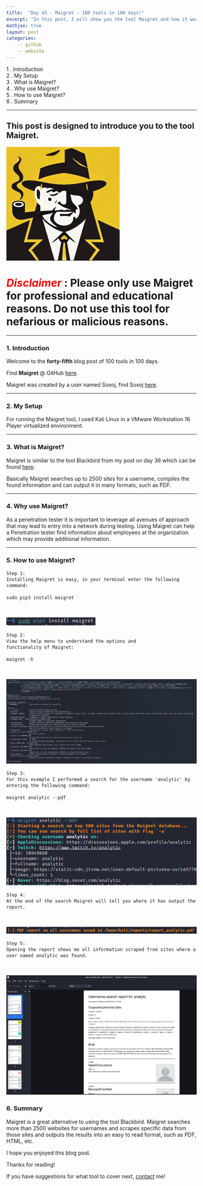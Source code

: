 ```yaml
---
title:  "Day 45 - Maigret - 100 tools in 100 days!"
excerpt: "In this post, I will show you the tool Maigret and how it works."
mathjax: true
layout: post
categories:
    -- github
    -- website
---
```


1 . Introduction
<br>
2 . My Setup
<br>
3 . What is Maigret?
<br>
4 . Why use Maigret?
<br>
5 . How to use Maigret?
<br>
6 . Summary

---

## This post is designed to introduce you to the tool Maigret.

![](https://raw.githubusercontent.com/soxoj/maigret/main/static/maigret.png)

# <span style="color:red">***Disclaimer***</span> : **Please only use Maigret for professional and educational reasons. Do not use this tool for nefarious or malicious reasons.**

---

### 1. **Introduction**

Welcome to the **forty-fifth** blog post of 100 tools in 100 days.<br> 

Find **Maigret** @ GitHub [here](https://github.com/soxoj/maigret).

Maigret was created by a user named Soxoj, find Soxoj [here](https://github.com/soxoj).


---

### 2. **My Setup**

For running the Maigret tool, I used Kali Linux in a VMware Workstation 16 Player virtualized environment.

---

### 3. **What is Maigret?**

Maigret is similar to the tool Blackbird from my post on day 36 which can be found [here](https://matthewomccorkle.github.io/day_036_blackbird/).

Basically Maigret searches up to 2500 sites for a username, compiles the found information and can output it in many formats, such as PDF. 

---

### 4. **Why use Maigret?**

As a penetration tester it is important to leverage all avenues of approach that may lead to entry into a network during testing. Using Maigret can help a Penetration tester find information about employees at the organization which may provide additional information. 


---

### 5. **How to use Maigret?**

    Step 1:
    Installing Maigret is easy, in your terminal enter the following command:

    sudo pip3 install maigret

<br>

![](https://raw.githubusercontent.com/matthewomccorkle/matthewomccorkle.github.io/master/_posts/assets/100%20tools/maigret/maigret1.PNG)

    Step 2:
    View the help menu to understand the options and 
    functionality of Maigret:

    maigret -h

<br>

![](https://raw.githubusercontent.com/matthewomccorkle/matthewomccorkle.github.io/master/_posts/assets/100%20tools/maigret/maigret2.PNG)

    Step 3:
    For this example I performed a search for the username 'analytic' by 
    entering the following command:

    maigret analytic --pdf

<br>

![](https://raw.githubusercontent.com/matthewomccorkle/matthewomccorkle.github.io/master/_posts/assets/100%20tools/maigret/maigret3.PNG)

    Step 4:
    At the end of the search Maigret will tell you where it has output the report.

<br>

![](https://raw.githubusercontent.com/matthewomccorkle/matthewomccorkle.github.io/master/_posts/assets/100%20tools/maigret/maigret4.PNG)

    Step 5:
    Opening the report shows me all information scraped from sites where a user named analytic was found.

<br>

![](https://raw.githubusercontent.com/matthewomccorkle/matthewomccorkle.github.io/master/_posts/assets/100%20tools/maigret/maigret5.PNG)

### 6. **Summary**

Maigret is a great alternative to using the tool Blackbird. Maigret searches more than 2500 websites for usernames and scrapes specific data from those sites and outputs the results into an easy to read format, such as PDF, HTML, etc. 

I hope you enjoyed this blog post.

Thanks for reading!<br>

If you have suggestions for what tool to cover next, [contact](mailto:matthew.o.mccorkle@gmail.com) me!
